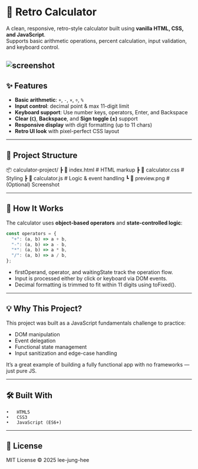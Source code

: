 # 🧮 Retro Calculator

A clean, responsive, retro-style calculator built using **vanilla HTML, CSS, and JavaScript**.  
Supports basic arithmetic operations, percent calculation, input validation, and keyboard control.

![screenshot](preview.png)
---

## ✨ Features

-  **Basic arithmetic**: `+`, `-`, `×`, `÷`, `%`
-  **Input control**: decimal point & max 11-digit limit
-  **Keyboard support**: Use number keys, operators, Enter, and Backspace
-  **Clear (`C`)**, **Backspace**, and **Sign toggle (±)** support
-  **Responsive display** with digit formatting (up to 11 chars)
-  **Retro UI look** with pixel-perfect CSS layout

---

## 📁 Project Structure
📦 calculator-project/
┣ 📄 index.html        # HTML markup
┣ 📄 calculator.css    # Styling
┣ 📄 calculator.js     # Logic & event handling
┗ 📄 preview.png       # (Optional) Screenshot

---

## 🔧 How It Works

The calculator uses **object-based operators** and **state-controlled logic**:

```js
const operators = {
  "+": (a, b) => a + b,
  "-": (a, b) => a - b,
  "*": (a, b) => a * b,
  "/": (a, b) => a / b,
};
```
- firstOperand, operator, and waitingState track the operation flow.
- Input is processed either by click or keyboard via DOM events.
- Decimal formatting is trimmed to fit within 11 digits using toFixed().

---

## 💡 Why This Project?

This project was built as a JavaScript fundamentals challenge to practice:
 - DOM manipulation
- Event delegation
- Functional state management
- Input sanitization and edge-case handling

It’s a great example of building a fully functional app with no frameworks — just pure JS.

---

## 🛠️ Built With
	•	HTML5
	•	CSS3
	•	JavaScript (ES6+)

---

## 📜 License

MIT License © 2025 lee-jung-hee
